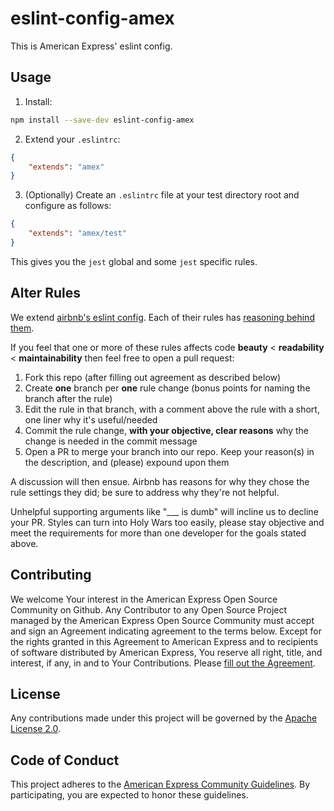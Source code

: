 eslint-config-amex
==================

This is American Express' eslint config.

## Usage
1. Install:
```bash
npm install --save-dev eslint-config-amex
```

2. Extend your `.eslintrc`:
```json
{
    "extends": "amex"
}
```

3. (Optionally) Create an `.eslintrc` file at your test directory root and configure as follows:
```json
{
    "extends": "amex/test"
}
```
This gives you the `jest` global and some `jest` specific rules.

## Alter Rules
We extend [airbnb's eslint config](https://www.npmjs.com/package/eslint-config-airbnb). Each of their rules has [reasoning behind them](https://github.com/airbnb/javascript/blob/master/README.md).

If you feel that one or more of these rules affects code **beauty** < **readability** < **maintainability** then feel free to open a pull request:

1. Fork this repo (after filling out agreement as described below)
2. Create **one** branch per **one** rule change (bonus points for naming the branch after the rule)
3. Edit the rule in that branch, with a comment above the rule with a short, one liner why it's useful/needed
4. Commit the rule change, **with your objective, clear reasons** why the change is needed in the commit message
5. Open a PR to merge your branch into our repo. Keep your reason(s) in the description, and (please) expound upon them

A discussion will then ensue. Airbnb has reasons for why they chose the rule settings they did; be sure to address why they're not helpful.

Unhelpful supporting arguments like "___ is dumb" will incline us to decline your PR. Styles can turn into Holy Wars too easily, please stay objective and meet the requirements for more than one developer for the goals stated above.

## Contributing
We welcome Your interest in the American Express Open Source Community on Github.
Any Contributor to any Open Source Project managed by the American Express Open
Source Community must accept and sign an Agreement indicating agreement to the
terms below. Except for the rights granted in this Agreement to American Express
and to recipients of software distributed by American Express, You reserve all
right, title, and interest, if any, in and to Your Contributions. Please [fill
out the Agreement](http://goo.gl/forms/mIHWH1Dcuy).

## License
Any contributions made under this project will be governed by the [Apache License
2.0](https://github.com/americanexpress/eslint-config-amex/blob/master/LICENSE.txt).

## Code of Conduct
This project adheres to the [American Express Community Guidelines](https://github.com/americanexpress/eslint-config-amex/wiki/Code-of-Conduct).
By participating, you are expected to honor these guidelines.

